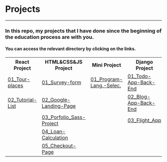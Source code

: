 <h1>Projects</h1>
<hr />
<h3>In this repo, my projects that I have done since the beginning of the education process are with you.</h2>
<h4>You can access the relevant directory by clicking on the links.</h4>

<table>
    <tr>
        <th>React Project</th>
        <th>HTML&CSS&JS Project</th>
        <th>Mini Project</th>
        <th>Django Project</th>
    </tr>
    <tr>
        <td><a
      href="https://github.com/muhammedvuslat/Projects/tree/master/1_React%20Project/01_Tour%20-Places/tour-places"
      >01_Tour-places</a</td>
        <td >          
            <a
      href="https://github.com/muhammedvuslat/Projects/tree/master/2_HTML%26CSS%26JS%20Project/01_Survey-form"
      >01_Survey-form</a
    >
        </td>
      <td>
          <a
      href="https://github.com/muhammedvuslat/Projects/tree/master/3_Mini%20Projects/01_Program%20Lang.%20Lister"
      >01_Program-Lang.-Selec.</a</td>
      <td>
          <a
      href="https://github.com/muhammedvuslat/Projects/tree/master/4_Django%20Projects/01_Todo-App"
      >01_Todo-App-Back-End</a</td>
    </tr>
    <tr>
        <td><a href="https://github.com/muhammedvuslat/Projects/tree/master/1_React%20Project/02_Task-List/task-list-app">02_Tutorial-List</a></td>
        <td>
          <a
            href="https://github.com/muhammedvuslat/Projects/tree/master/2_HTML%26CSS%26JS%20Project/02_Google-Landing-Page"
            >02_Google-Landing-Page</a
          ></td>
        <td><!-- Mini Prject 2 --></td>
        <td><a href="https://github.com/muhammedvuslat/Projects/tree/master/4_Django%20Projects/02_Blog-App">02_Blog-App-Back-End</a></td>
    </tr>
    <tr>
         <td><!-- Satır 3 --></td>
        <td>
           <a
            href="https://github.com/muhammedvuslat/Projects/tree/master/2_HTML%26CSS%26JS%20Project/03_Sass-Project"
            >03_Porfolio_Sass-Project</a
          >
        </td>
        <td></td>
        <td><a
            href="https://github.com/muhammedvuslat/Projects/tree/master/4_Django%20Projects/03-00_Flight_App"
            >03_Flight_App</a
          ></td>
    </tr>
    <tr>
         <td><!-- Satır 4 --></td>
        <td>
            <a
            href="https://github.com/muhammedvuslat/Projects/tree/master/2_HTML%26CSS%26JS%20Project/04_Loan-Calculation"
            >04_Loan-Calculation</a
          >
        </td>
        <td></td>
        <td><!-- Django 4 --></td>
    </tr>
    <tr>
         <td><!-- Satır 4 --></td>
        <td>
            <a
            href="https://github.com/muhammedvuslat/Projects/tree/master/2_HTML%26CSS%26JS%20Project/05_Checkout-Page"
            >05_Checkout-Page</a
          >
        </td>
        <td></td>
        <td><!-- Django 5 --></td>
    </tr>
            
</table>
